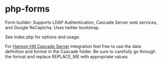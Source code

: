 # php-forms
Form builder: Supports LDAP Authentication, Cascade Server web services, and Google ReCaptcha. Uses twitter bootstrap.

See index.php for options and usage.

For [Hannon Hill Cascade Server](http://www.hannonhill.com) integration feel free to use the data definition and format in the Cascade folder. Be sure to carefully go through the format and replace REPLACE_ME with appropriate values.